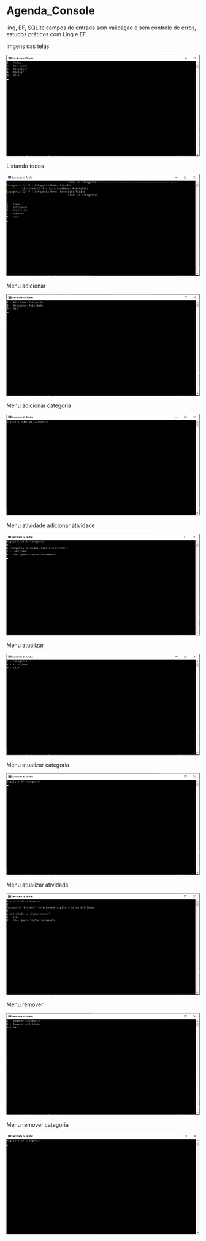 # Agenda_Console
linq, EF, SQLite campos de entrada sem validação e sem controle de erros, estudos práticos com Linq e EF
<br>
<p>Imgens das telas</p>
<img src="menu.png">
<p>Listando todos</p>
<img src="todos.png">
<p>Menu adicionar</p>
<img src="menu-adicionar.png">
<p>Menu adicionar categoria</p>
<img src="menu-adicionar-categoria.png">
<p>Menu atividade adicionar atividade</p>
<img src="menu-adicionar-atividade.png">
<p>Menu atualizar</p>
<img src="menu-atualizar.png">
<p>Menu atualizar categoria</p>
<img src="menu-atualizar-categoria.png">
<p>Menu atualizar atividade</p>
<img src="menu-atualizar-atividades.png">
<p>Menu remover</p>
<img src="menu-remover.png">
<p>Menu remover categoria</p>
<img src="menu-remover-categoria.png">
